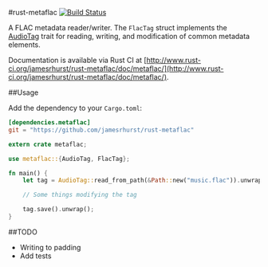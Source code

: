 #rust-metaflac [![Build Status](https://travis-ci.org/jamesrhurst/rust-metaflac.svg)](https://travis-ci.org/jamesrhurst/rust-metaflac)

A FLAC metadata reader/writer. The `FlacTag` struct implements the [AudioTag](https://github.com/jamesrhurst/rust-audiotag) trait for reading, writing, and modification of common metadata elements.

Documentation is available via Rust CI at [http://www.rust-ci.org/jamesrhurst/rust-metaflac/doc/metaflac/](http://www.rust-ci.org/jamesrhurst/rust-metaflac/doc/metaflac/).

##Usage

Add the dependency to your `Cargo.toml`:

```toml
[dependencies.metaflac]
git = "https://github.com/jamesrhurst/rust-metaflac"
```

```rust
extern crate metaflac;

use metaflac::{AudioTag, FlacTag};

fn main() {
	let tag = AudioTag::read_from_path(&Path::new("music.flac")).unwrap();

	// Some things modifying the tag

	tag.save().unwrap();
}
```

##TODO

  * Writing to padding
  * Add tests
